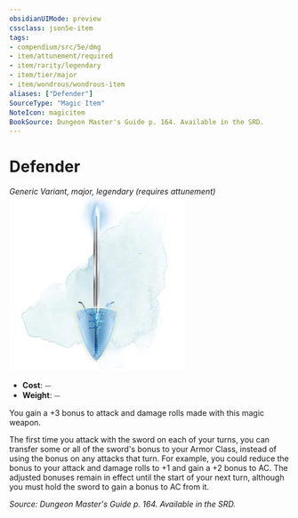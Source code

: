 ```yaml
---
obsidianUIMode: preview
cssclass: json5e-item
tags:
- compendium/src/5e/dmg
- item/attunement/required
- item/rarity/legendary
- item/tier/major
- item/wondrous/wondrous-item
aliases: ["Defender"]
SourceType: "Magic Item"
NoteIcon: magicitem
BookSource: Dungeon Master's Guide p. 164. Available in the SRD.
---
```

# Defender
*Generic Variant, major, legendary (requires attunement)*  
![](/3-Mechanics/CLI/items/img/defender.webp#right)  

- **Cost**: ⏤
- **Weight**: ⏤

You gain a +3 bonus to attack and damage rolls made with this magic weapon.

The first time you attack with the sword on each of your turns, you can transfer some or all of the sword's bonus to your Armor Class, instead of using the bonus on any attacks that turn. For example, you could reduce the bonus to your attack and damage rolls to +1 and gain a +2 bonus to AC. The adjusted bonuses remain in effect until the start of your next turn, although you must hold the sword to gain a bonus to AC from it.

*Source: Dungeon Master's Guide p. 164. Available in the SRD.*
